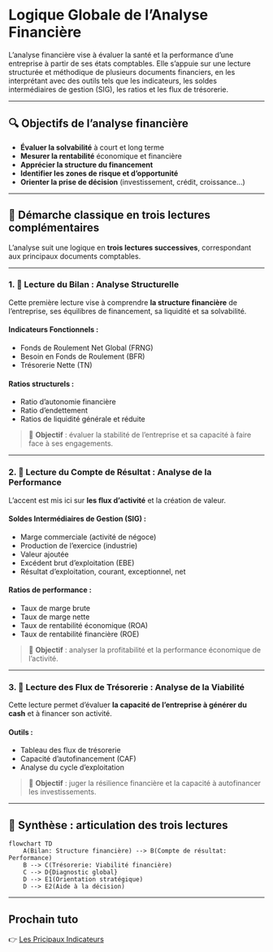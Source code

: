 # Logique Globale de l’Analyse Financière

L’analyse financière vise à évaluer la santé et la performance d’une entreprise à partir de ses états comptables. Elle s’appuie sur une lecture structurée et méthodique de plusieurs documents financiers, en les interprétant avec des outils tels que les indicateurs, les soldes intermédiaires de gestion (SIG), les ratios et les flux de trésorerie.

---

## 🔍 Objectifs de l’analyse financière

- **Évaluer la solvabilité** à court et long terme
- **Mesurer la rentabilité** économique et financière
- **Apprécier la structure du financement**
- **Identifier les zones de risque et d’opportunité**
- **Orienter la prise de décision** (investissement, crédit, croissance…)

---

## 🧭 Démarche classique en trois lectures complémentaires

L’analyse suit une logique en **trois lectures successives**, correspondant aux principaux documents comptables.

---

### 1. 📘 Lecture du Bilan : Analyse Structurelle

Cette première lecture vise à comprendre **la structure financière** de l’entreprise, ses équilibres de financement, sa liquidité et sa solvabilité.

#### Indicateurs Fonctionnels :
- Fonds de Roulement Net Global (FRNG)
- Besoin en Fonds de Roulement (BFR)
- Trésorerie Nette (TN)

#### Ratios structurels :
- Ratio d’autonomie financière
- Ratio d’endettement
- Ratios de liquidité générale et réduite

> 🎯 **Objectif** : évaluer la stabilité de l’entreprise et sa capacité à faire face à ses engagements.

---

### 2. 📗 Lecture du Compte de Résultat : Analyse de la Performance

L’accent est mis ici sur **les flux d’activité** et la création de valeur.

#### Soldes Intermédiaires de Gestion (SIG) :
- Marge commerciale (activité de négoce)
- Production de l’exercice (industrie)
- Valeur ajoutée
- Excédent brut d’exploitation (EBE)
- Résultat d’exploitation, courant, exceptionnel, net

#### Ratios de performance :
- Taux de marge brute
- Taux de marge nette
- Taux de rentabilité économique (ROA)
- Taux de rentabilité financière (ROE)

> 🎯 **Objectif** : analyser la profitabilité et la performance économique de l’activité.

---

### 3. 📙 Lecture des Flux de Trésorerie : Analyse de la Viabilité

Cette lecture permet d’évaluer **la capacité de l’entreprise à générer du cash** et à financer son activité.

#### Outils :
- Tableau des flux de trésorerie
- Capacité d’autofinancement (CAF)
- Analyse du cycle d’exploitation

> 🎯 **Objectif** : juger la résilience financière et la capacité à autofinancer les investissements.

---

## 🧩 Synthèse : articulation des trois lectures

```mermaid
flowchart TD
    A(Bilan: Structure financière) --> B(Compte de résultat: Performance)
    B --> C(Trésorerie: Viabilité financière)
    C --> D{Diagnostic global}
    D --> E1(Orientation stratégique)
    D --> E2(Aide à la décision)
```

---
## Prochain tuto

👉 [Les Pricipaux Indicateurs](./04_indicateurs_cles.md)